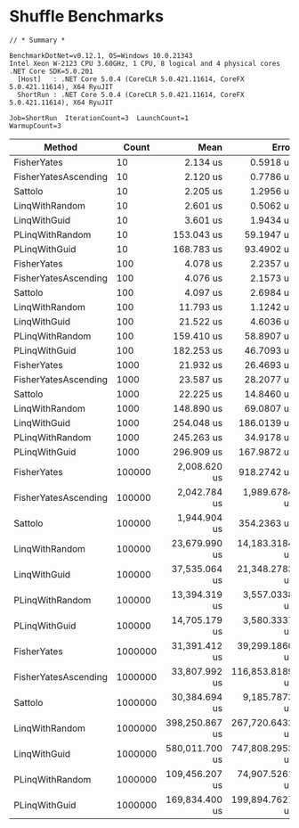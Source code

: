 # Shuffle Benchmarks

```
// * Summary *

BenchmarkDotNet=v0.12.1, OS=Windows 10.0.21343
Intel Xeon W-2123 CPU 3.60GHz, 1 CPU, 8 logical and 4 physical cores
.NET Core SDK=5.0.201
  [Host]   : .NET Core 5.0.4 (CoreCLR 5.0.421.11614, CoreFX 5.0.421.11614), X64 RyuJIT
  ShortRun : .NET Core 5.0.4 (CoreCLR 5.0.421.11614, CoreFX 5.0.421.11614), X64 RyuJIT

Job=ShortRun  IterationCount=3  LaunchCount=1
WarmupCount=3
```
|               Method |   Count |           Mean |           Error |         StdDev |     Gen 0 |     Gen 1 |     Gen 2 |   Allocated |
|--------------------- |-------- |---------------:|----------------:|---------------:|----------:|----------:|----------:|------------:|
|          FisherYates |      10 |       2.134 us |       0.5918 us |      0.0324 us |    0.0648 |         - |         - |       280 B |
| FisherYatesAscending |      10 |       2.120 us |       0.7786 us |      0.0427 us |    0.0648 |         - |         - |       280 B |
|              Sattolo |      10 |       2.205 us |       1.2956 us |      0.0710 us |    0.0648 |         - |         - |       280 B |
|       LinqWithRandom |      10 |       2.601 us |       0.5062 us |      0.0277 us |    0.1907 |         - |         - |       832 B |
|         LinqWithGuid |      10 |       3.601 us |       1.9434 us |      0.1065 us |    0.1984 |         - |         - |       864 B |
|      PLinqWithRandom |      10 |     153.043 us |      59.1947 us |      3.2447 us |   15.6250 |    0.2441 |         - |     43385 B |
|        PLinqWithGuid |      10 |     168.783 us |      93.4902 us |      5.1245 us |   46.6309 |    0.2441 |         - |    141601 B |
|          FisherYates |     100 |       4.078 us |       2.2357 us |      0.1225 us |    0.0610 |         - |         - |       280 B |
| FisherYatesAscending |     100 |       4.076 us |       2.1573 us |      0.1182 us |    0.0610 |         - |         - |       280 B |
|              Sattolo |     100 |       4.097 us |       2.6984 us |      0.1479 us |    0.0610 |         - |         - |       280 B |
|       LinqWithRandom |     100 |      11.793 us |       1.1242 us |      0.0616 us |    0.5188 |         - |         - |      2272 B |
|         LinqWithGuid |     100 |      21.522 us |       4.6036 us |      0.2523 us |    0.7629 |         - |         - |      3384 B |
|      PLinqWithRandom |     100 |     159.410 us |      58.8907 us |      3.2280 us |   16.1133 |    1.4648 |         - |     48009 B |
|        PLinqWithGuid |     100 |     182.253 us |      46.7093 us |      2.5603 us |   46.3867 |    0.2441 |         - |    146226 B |
|          FisherYates |    1000 |      21.932 us |      26.4693 us |      1.4509 us |    0.0610 |         - |         - |       280 B |
| FisherYatesAscending |    1000 |      23.587 us |      28.2077 us |      1.5462 us |    0.0610 |         - |         - |       280 B |
|              Sattolo |    1000 |      22.225 us |      14.8460 us |      0.8138 us |    0.0610 |         - |         - |       280 B |
|       LinqWithRandom |    1000 |     148.890 us |      69.0807 us |      3.7865 us |    3.6621 |         - |         - |     16672 B |
|         LinqWithGuid |    1000 |     254.048 us |     186.0139 us |     10.1961 us |    6.3477 |         - |         - |     28584 B |
|      PLinqWithRandom |    1000 |     245.263 us |      34.9178 us |      1.9140 us |   24.4141 |    0.4883 |         - |     88233 B |
|        PLinqWithGuid |    1000 |     296.909 us |     167.9872 us |      9.2079 us |   52.7344 |    0.4883 |         - |    186446 B |
|          FisherYates |  100000 |   2,008.620 us |     918.2742 us |     50.3337 us |         - |         - |         - |       280 B |
| FisherYatesAscending |  100000 |   2,042.784 us |   1,989.6784 us |    109.0610 us |         - |         - |         - |       280 B |
|              Sattolo |  100000 |   1,944.904 us |     354.2363 us |     19.4169 us |         - |         - |         - |       280 B |
|       LinqWithRandom |  100000 |  23,679.990 us |  14,183.3184 us |    777.4355 us |  468.7500 |  468.7500 |  468.7500 |   1600672 B |
|         LinqWithGuid |  100000 |  37,535.064 us |  21,348.2783 us |  1,170.1712 us |  642.8571 |  642.8571 |  642.8571 |   2802882 B |
|      PLinqWithRandom |  100000 |  13,394.319 us |   3,557.0338 us |    194.9730 us | 1484.3750 | 1421.8750 | 1000.0000 |   6728499 B |
|        PLinqWithGuid |  100000 |  14,705.179 us |   3,580.3337 us |    196.2502 us | 2046.8750 | 1968.7500 | 1562.5000 |  12179720 B |
|          FisherYates | 1000000 |  31,391.412 us |  39,299.1860 us |  2,154.1210 us |         - |         - |         - |       280 B |
| FisherYatesAscending | 1000000 |  33,807.992 us | 116,853.8189 us |  6,405.1521 us |         - |         - |         - |       280 B |
|              Sattolo | 1000000 |  30,384.694 us |   9,185.7873 us |    503.5040 us |         - |         - |         - |       280 B |
|       LinqWithRandom | 1000000 | 398,250.867 us | 267,720.6432 us | 14,674.6718 us |         - |         - |         - |  16000816 B |
|         LinqWithGuid | 1000000 | 580,011.700 us | 747,808.2953 us | 40,989.8960 us | 1000.0000 | 1000.0000 | 1000.0000 |  28000704 B |
|      PLinqWithRandom | 1000000 | 109,456.207 us |  74,907.5261 us |  4,105.9343 us | 1600.0000 | 1200.0000 | 1200.0000 |  61150251 B |
|        PLinqWithGuid | 1000000 | 169,834.400 us | 199,894.7627 us | 10,956.9065 us | 1666.6667 | 1333.3333 | 1333.3333 | 110218867 B |